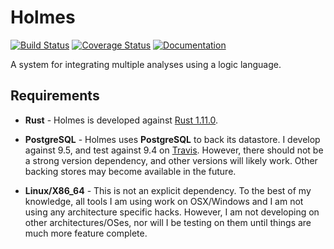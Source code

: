 # Holmes

[![Build Status](https://travis-ci.org/maurer/holmes.svg?branch=master)](https://travis-ci.org/maurer/holmes)
[![Coverage Status](https://coveralls.io/repos/github/maurer/holmes/badge.svg?branch=master)](https://coveralls.io/github/maurer/holmes?branch=master)
[![Documentation](https://img.shields.io/badge/doc-master-green.svg)](https://maurer.github.io/holmes)

A system for integrating multiple analyses using a logic language.

## Requirements
* **Rust** - Holmes is developed against [Rust 1.11.0](https://static.rust-lang.org/dist/rust-1.11.0-x86_64-unknown-linux-gnu.tar.gz).

* **PostgreSQL** - Holmes uses **PostgreSQL** to back its datastore.
  I develop against 9.5, and test against 9.4 on [Travis](https://travis-ci.org/maurer/holmes).
  However, there should not be a strong version dependency, and other versions will likely work.
  Other backing stores may become available in the future.

* **Linux/X86_64** - This is not an explicit dependency.
  To the best of my knowledge, all tools I am using work on OSX/Windows and I am not using any architecture specific hacks.
  However, I am not developing on other architectures/OSes, nor will I be testing on them until things are much more feature complete.

